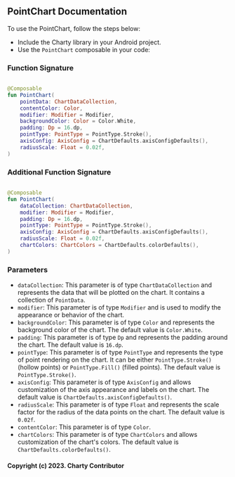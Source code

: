 ## PointChart Documentation

To use the PointChart, follow the steps below:

- Include the Charty library in your Android project.
- Use the `PointChart` composable in your code:

### Function Signature

```kotlin

@Composable
fun PointChart(
    pointData: ChartDataCollection,
    contentColor: Color,
    modifier: Modifier = Modifier,
    backgroundColor: Color = Color.White,
    padding: Dp = 16.dp,
    pointType: PointType = PointType.Stroke(),
    axisConfig: AxisConfig = ChartDefaults.axisConfigDefaults(),
    radiusScale: Float = 0.02f,
)
```

### Additional Function Signature

```kotlin

@Composable
fun PointChart(
    dataCollection: ChartDataCollection,
    modifier: Modifier = Modifier,
    padding: Dp = 16.dp,
    pointType: PointType = PointType.Stroke(),
    axisConfig: AxisConfig = ChartDefaults.axisConfigDefaults(),
    radiusScale: Float = 0.02f,
    chartColors: ChartColors = ChartDefaults.colorDefaults(),
)
```

### Parameters

- `dataCollection`: This parameter is of type `ChartDataCollection` and represents the data that
  will be plotted on the chart. It contains a collection of `PointData`.
- `modifier`: This parameter is of type `Modifier` and is used to modify the appearance or behavior
  of the chart.
- `backgroundColor`: This parameter is of type `Color` and represents the background color of the
  chart. The default value is `Color.White`.
- `padding`: This parameter is of type `Dp` and represents the padding around the chart. The default
  value is `16.dp`.
- `pointType`: This parameter is of type `PointType` and represents the type of point rendering on
  the chart. It can be either `PointType.Stroke()` (hollow points) or `PointType.Fill()` (filled
  points). The default value is `PointType.Stroke()`.
- `axisConfig`: This parameter is of type `AxisConfig` and allows customization of the axis
  appearance and labels on the chart. The default value is `ChartDefaults.axisConfigDefaults()`.
- `radiusScale`: This parameter is of type `Float` and represents the scale factor for the radius of
  the data points on the chart. The default value is `0.02f`.
- `contentColor`: This parameter is of type `Color`.
- `chartColors`: This parameter is of type `ChartColors` and allows customization of the chart's colors. The default value is `ChartDefaults.colorDefaults()`.

#### Copyright (c) 2023. Charty Contributor